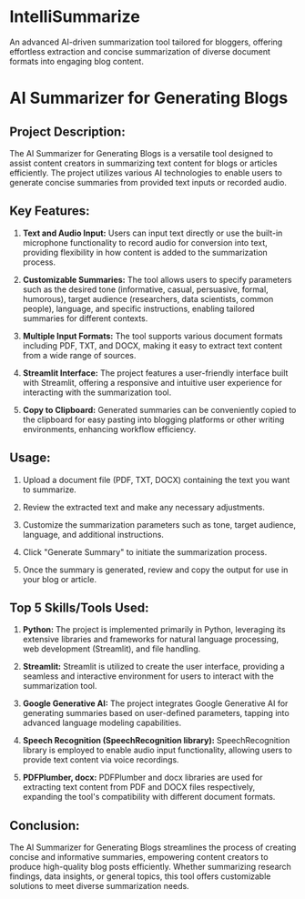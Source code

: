 # IntelliSummarize
An advanced AI-driven summarization tool tailored for bloggers, offering effortless extraction and concise summarization of diverse document formats into engaging blog content.

# AI Summarizer for Generating Blogs

## Project Description:

The AI Summarizer for Generating Blogs is a versatile tool designed to assist content creators in summarizing text content for blogs or articles efficiently. The project utilizes various AI technologies to enable users to generate concise summaries from provided text inputs or recorded audio.

## Key Features:


1. **Text and Audio Input:** Users can input text directly or use the built-in microphone functionality to record audio for conversion into text, providing flexibility in how content is added to the summarization process.


2. **Customizable Summaries:** The tool allows users to specify parameters such as the desired tone (informative, casual, persuasive, formal, humorous), target audience (researchers, data scientists, common people), language, and specific instructions, enabling tailored summaries for different contexts.


3. **Multiple Input Formats:** The tool supports various document formats including PDF, TXT, and DOCX, making it easy to extract text content from a wide range of sources.


4. **Streamlit Interface:** The project features a user-friendly interface built with Streamlit, offering a responsive and intuitive user experience for interacting with the summarization tool.


5. **Copy to Clipboard:** Generated summaries can be conveniently copied to the clipboard for easy pasting into blogging platforms or other writing environments, enhancing workflow efficiency.

## Usage:


1. Upload a document file (PDF, TXT, DOCX) containing the text you want to summarize.
2. Review the extracted text and make any necessary adjustments.

3. Customize the summarization parameters such as tone, target audience, language, and additional instructions.
4. Click "Generate Summary" to initiate the summarization process.

5. Once the summary is generated, review and copy the output for use in your blog or article.

## Top 5 Skills/Tools Used:


1. **Python:** The project is implemented primarily in Python, leveraging its extensive libraries and frameworks for natural language processing, web development (Streamlit), and file handling.


2. **Streamlit:** Streamlit is utilized to create the user interface, providing a seamless and interactive environment for users to interact with the summarization tool.


3. **Google Generative AI:** The project integrates Google Generative AI for generating summaries based on user-defined parameters, tapping into advanced language modeling capabilities.


4. **Speech Recognition (SpeechRecognition library):** SpeechRecognition library is employed to enable audio input functionality, allowing users to provide text content via voice recordings.


5. **PDFPlumber, docx:** PDFPlumber and docx libraries are used for extracting text content from PDF and DOCX files respectively, expanding the tool's compatibility with different document formats.

## Conclusion:

The AI Summarizer for Generating Blogs streamlines the process of creating concise and informative summaries, empowering content creators to produce high-quality blog posts efficiently. Whether summarizing research findings, data insights, or general topics, this tool offers customizable solutions to meet diverse summarization needs.
